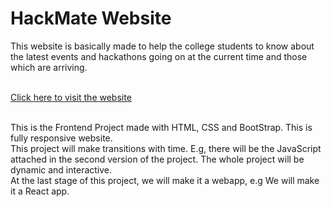 # HackMate Website

This website is basically made to help the college students to know about the latest events and hackathons going on at the current time and those which are arriving.
<br><br>

[Click here to visit the website](https://hackmate.netlify.app/)
<br><br>

This is the Frontend Project made with HTML, CSS and BootStrap. This is fully responsive website.
<br>
This project will make transitions with time. 
E.g, there will be the JavaScript attached in the second version of the project. The whole project will be dynamic and interactive.
<br>
At the last stage of this project, we will make it a webapp, e.g We will make it a React app.
